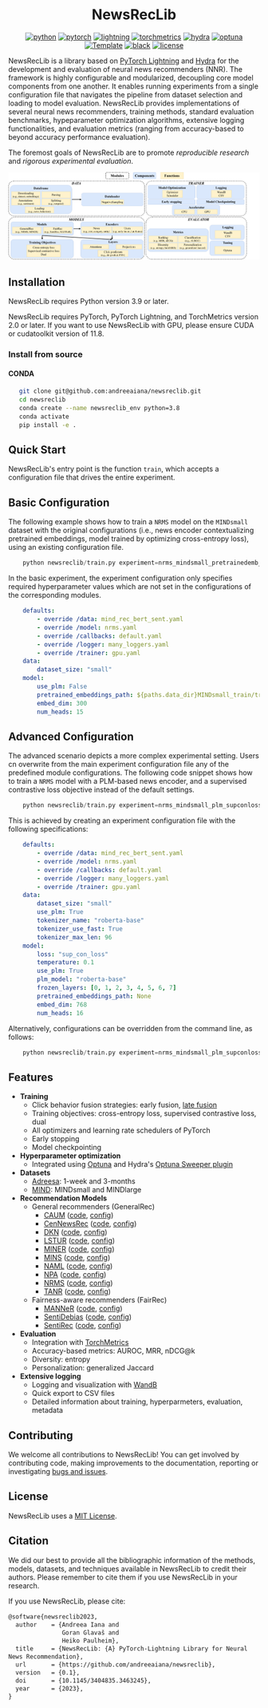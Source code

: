 <div align="center">

# NewsRecLib

[![python](https://img.shields.io/badge/-Python_3.9_%7C_3.10-blue?logo=python&logoColor=white)](https://github.com/pre-commit/pre-commit)
[![pytorch](https://img.shields.io/badge/PyTorch_2.0+-ee4c2c?logo=pytorch&logoColor=white)](https://pytorch.org/get-started/locally/)
[![lightning](https://img.shields.io/badge/-Lightning_2.0+-792ee5?logo=pytorchlightning&logoColor=white)](https://pytorchlightning.ai/)
[![torchmetrics](https://img.shields.io/badge/-TorchMetrics_2.0+-792ee5?logo=torchmetrics&logoColor=white)](https://lightning.ai/docs/pytorch/stable/ecosystem/metrics.html)
[![hydra](https://img.shields.io/badge/Config-Hydra_1.3-89b8cd)](https://hydra.cc/)
[![optuna](https://img.shields.io/badge/Optimization-Optuna_1.3-89b8cd)](https://optuna.org/)
<a href="https://github.com/ashleve/lightning-hydra-template"><img alt="Template" src="https://img.shields.io/badge/-Lightning--Hydra--Template-017F2F?style=flat&logo=github&labelColor=gray"></a>
[![black](https://img.shields.io/badge/Code%20Style-Black-black.svg?labelColor=gray)](https://black.readthedocs.io/en/stable/)
[![license](https://img.shields.io/badge/License-MIT-green.svg?labelColor=gray)](https://github.com/ashleve/lightning-hydra-template#license)

</div>

NewsRecLib is a library based on [PyTorch Lightning](https://lightning.ai/docs/pytorch/stable/) and [Hydra](https://hydra.cc/)
for the development and evaluation of neural news recommenders (NNR).
The framework is highly configurable and modularized, decoupling core model components from one another.
It enables running experiments from a single configuration file that navigates the pipeline from dataset selection and loading
to model evaluation. NewsRecLib provides implementations of several neural news recommenders, training methods,
standard evaluation benchmarks, hypeparameter optimization algorithms, extensive logging functionalities, and evaluation metrics
(ranging from accuracy-based to beyond accuracy performance evaluation).

The foremost goals of NewsRecLib are to promote *reproducible research* and *rigorous experimental evaluation*.

![NewsRecLib schema](docs/source/_static/framework.png)

## Installation

NewsRecLib requires Python version 3.9 or later.

NewsRecLib requires PyTorch, PyTorch Lightning, and TorchMetrics version 2.0 or later.
If you want to use NewsRecLib with GPU, please ensure CUDA or cudatoolkit version of 11.8.

### Install from source

#### CONDA

```bash
   git clone git@github.com:andreeaiana/newsreclib.git
   cd newsreclib
   conda create --name newsreclib_env python=3.8
   conda activate
   pip install -e .
```

## Quick Start

NewsRecLib's entry point is the function `train`, which accepts a
configuration file that drives the entire experiment.

## Basic Configuration

The following example shows how to train a `NRMS` model on the
`MINDsmall` dataset with the original configurations (i.e., news
encoder contextualizing pretrained embeddings, model trained by
optimizing cross-entropy loss), using an existing configuration file.

```python
    python newsreclib/train.py experiment=nrms_mindsmall_pretrainedemb_celoss_bertsent
```

In the basic experiment, the experiment configuration only specifies
required hyperparameter values which are not set in the configurations
of the corresponding modules.

```yaml
    defaults:
        - override /data: mind_rec_bert_sent.yaml
        - override /model: nrms.yaml
        - override /callbacks: default.yaml
        - override /logger: many_loggers.yaml
        - override /trainer: gpu.yaml
    data:
        dataset_size: "small"
    model:
        use_plm: False
        pretrained_embeddings_path: ${paths.data_dir}MINDsmall_train/transformed_word_embeddings.npy
        embed_dim: 300
        num_heads: 15
```

## Advanced Configuration

The advanced scenario depicts a more complex experimental setting.
Users cn overwrite from the main experiment configuration file any of the
predefined module configurations. The following code snippet shows how
to train a `NRMS` model with a PLM-based news encoder,
and a supervised contrastive loss objective instead of the default settings.

```python
    python newsreclib/train.py experiment=nrms_mindsmall_plm_supconloss_bertsent
```

This is achieved by creating an experiment configuration file with the
following specifications:

```yaml
    defaults:
        - override /data: mind_rec_bert_sent.yaml
        - override /model: nrms.yaml
        - override /callbacks: default.yaml
        - override /logger: many_loggers.yaml
        - override /trainer: gpu.yaml
    data:
        dataset_size: "small"
        use_plm: True
        tokenizer_name: "roberta-base"
        tokenizer_use_fast: True
        tokenizer_max_len: 96
    model:
        loss: "sup_con_loss"
        temperature: 0.1
        use_plm: True
        plm_model: "roberta-base"
        frozen_layers: [0, 1, 2, 3, 4, 5, 6, 7]
        pretrained_embeddings_path: None
        embed_dim: 768
        num_heads: 16
```

Alternatively, configurations can be overridden from the command line, as follows:

```python
    python newsreclib/train.py experiment=nrms_mindsmall_plm_supconloss_bertsent data.batch_size=128
```

## Features

- **Training**
  - Click behavior fusion strategies: early fusion, [late fusion](https://dl.acm.org/doi/pdf/10.1145/3539618.3592062)
  - Training objectives: cross-entropy loss, supervised contrastive loss, dual
  - All optimizers and learning rate schedulers of PyTorch
  - Early stopping
  - Model checkpointing
- **Hyperparameter optimization**
  - Integrated using [Optuna](https://optuna.org/) and Hydra's [Optuna Sweeper plugin](https://hydra.cc/docs/plugins/optuna_sweeper/)
- **Datasets**
  - [Adreesa](https://dl.acm.org/doi/pdf/10.1145/3106426.3109436): 1-week and 3-months
  - [MIND](https://aclanthology.org/2020.acl-main.331.pdf): MINDsmall and MINDlarge
- **Recommendation Models**
  - General recommenders (GeneralRec)
    - [CAUM](https://dl.acm.org/doi/pdf/10.1145/3477495.3531778) ([code](newsreclib/models/general_rec/caum_module.py), [config](configs/model/caum.yaml))
    - [CenNewsRec](https://aclanthology.org/2020.findings-emnlp.128.pdf) ([code](newsreclib/models/general_rec/cen_news_rec_module.py), [config](configs/model/cen_news_rec.yaml))
    - [DKN](https://dl.acm.org/doi/pdf/10.1145/3178876.3186175) ([code](newsreclib/models/general_rec/dkn_module.py), [config](configs/model/dkn.yaml))
    - [LSTUR](https://aclanthology.org/P19-1033.pdf) ([code](newsreclib/models/general_rec/lstur_module.py), [config](configs/model/lstur.yaml))
    - [MINER](https://aclanthology.org/2022.findings-acl.29.pdf) ([code](newsreclib/models/general_rec/miner_module.py), [config](configs/model/miner.yaml))
    - [MINS](https://ieeexplore.ieee.org/abstract/document/9747149) ([code](newsreclib/models/general_rec/mins_module.py), [config](configs/model/mins.yaml))
    - [NAML](https://www.ijcai.org/proceedings/2019/0536.pdf) ([code](newsreclib/models/general_rec/naml_module.py), [config](configs/model/naml.yaml))
    - [NPA](https://dl.acm.org/doi/pdf/10.1145/3292500.3330665) ([code](newsreclib/models/general_rec/npa_module.py), [config](configs/model/npa.yaml))
    - [NRMS](https://aclanthology.org/D19-1671.pdf) ([code](newsreclib/models/general_rec/nrms_module.py), [config](configs/model/nrms.yaml))
    - [TANR](https://aclanthology.org/P19-1110.pdf) ([code](newsreclib/models/general_rec/tanr_module.py), [config](configs/model/tanr.yaml))
  - Fairness-aware recommenders (FairRec)
    - [MANNeR](https://arxiv.org/pdf/2307.16089.pdf) ([code](newsreclib/models/fair_rec/manner_module.py), [config](configs/model/manner_module.yaml))
    - [SentiDebias](https://www.nature.com/articles/s41599-022-01473-1) ([code](newsreclib/models/fair_rec/senti_debias_module.py), [config](configs/model/senti_debias.yaml))
    - [SentiRec](https://aclanthology.org/2020.aacl-main.6.pdf) ([code](newsreclib/models/fair_rec/sentirec_module.py), [config](configs/model/sentirec.yaml))
- **Evaluation**
  - Integration with [TorchMetrics](https://torchmetrics.readthedocs.io/en/stable/)
  - Accuracy-based metrics: AUROC, MRR, nDCG@k
  - Diversity: entropy
  - Personalization: generalized Jaccard
- **Extensive logging**
  - Logging  and visualization with [WandB](https://wandb.ai/site)
  - Quick export to CSV files
  - Detailed information about training, hyperparmeters, evaluation, metadata

## Contributing

We welcome all contributions to NewsRecLib! You can get involved by contributing code, making improvements to the documentation,
reporting or investigating [bugs and issues](https://github.com/andreeaiana/newsreclib/issues).

## License

NewsRecLib uses a [MIT License](./LICENSE).

## Citation

We did our best to provide all the bibliographic information of the methods, models, datasets, and techniques available in NewsRecLib
to credit their authors. Please remember to cite them if you use NewsRecLib in your research.

If you use NewsRecLib, please cite:

```
@software{newsreclib2023,
  author    = {Andreea Iana and
               Goran Glavaš and
               Heiko Paulheim},
  title     = {NewsRecLib: {A} PyTorch-Lightning Library for Neural News Recommendation},
  url       = {https://github.com/andreeaiana/newsreclib},
  version   = {0.1},
  doi       = {10.1145/3404835.3463245},
  year      = {2023},
}

```
